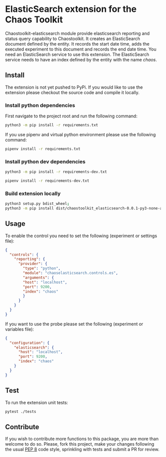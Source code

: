 # ElasticSearch extension for the Chaos Toolkit

Chaostoolkit-elasticsearch module provide elasticsearch reporting and status query capability to Chaostoolkit.
It creates an ElasticSearch document defined by the entity. It records the start date time, adds the executed experiment 
to this document and records the end date time. You need an ElasticSearch service to use this extension.
The ElasticSearch service needs to have an index defined by the entity with the name _chaos_.

## Install

The extension is not yet pushed to PyPi. If you would like to use the extension please
checkout the source code and compile it locally. 


### Install python dependencies
First navigate to the project root and run the following command:
```bash
python3 -m pip install -r requirements.txt
```

If you use pipenv and virtual python environment please use the following command:
```bash
pipenv install -r requirements.txt
```

### Install python dev dependencies
```bash
python3 -m pip install -r requirements-dev.txt
```

```bash
pipenv install -r requirements-dev.txt
```

### Build extension locally

```bash
python3 setup.py bdist_wheel;
python3 -m pip install dist/chaostoolkit_elasticsearch-0.0.1-py3-none-any.whl
```

## Usage

To enable the control you need to set the following (experiment or settings file):
```json
{
  "controls": {
    "reporting": {
      "provider": {
        "type": "python",
        "module": "chaoselasticsearch.controls.es",
        "arguments": {
        "host": "localhost",
        "port": 9200,
        "index": "chaos"
        }
      }
    }
  }
}
```
If you want to use the probe please set the following (experiment or variables file):
```json
{
  "configuration": {
    "elasticsearch": {
      "host": "localhost",
      "port": 9200,
      "index": "chaos"
    }
  }
}
```
## Test

To run the extension unit tests: 

```bash
pytest ./tests
```


## Contribute

If you wish to contribute more functions to this package, you are more than
welcome to do so. Please, fork this project, make your changes following the
usual [PEP 8][pep8] code style, sprinkling with tests and submit a PR for
review.

[pep8]: https://pycodestyle.readthedocs.io/en/latest/